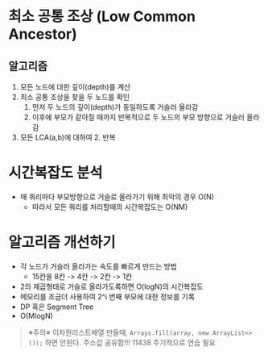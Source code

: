 # 최소 공통 조상 (Low Common Ancestor)

## 알고리즘
1. 모든 노드에 대한 깊이(depth)를 계산
2. 최소 공통 조상을 찾을 두 노드를 확인
   1. 먼저 두 노드의 깊이(depth)가 동일하도록 거슬러 올라감
   2. 이후에 부모가 같아질 때까지 반복적으로 두 노드의 부모 방향으로 거슬러 올라감
3. 모든 LCA(a,b)에 대하여 2. 반복


# 시간복잡도 분석
- 매 쿼리마다 부모방향으로 거슬로 올라가기 위해 최악의 경우 O(N)
  - 따라서 모든 쿼리를 처리할때의 시간복잡도는 O(NM)

# 알고리즘 개선하기
- 각 노드가 거슬러 올라가는 속도를 빠르게 만드는 방법
  - 15칸을 8칸 -> 4칸 -> 2칸 -> 1칸
- 2의 제곱형태로 거슬로 올라가도록하면 O(logN)의 시간복잡도
- 메모리를 조금더 사용하여 2^i 번째 부모에 대한 정보를 기록
- DP 혹은 Segment Tree
- O(MlogN)


> ※주의※ 이차원리스트배열 만들때, `Arrays.fill(array, new ArrayList<>());` 하면 안된다. 주소값 공유함!!!
> 11438 주기적으로 연습 필요